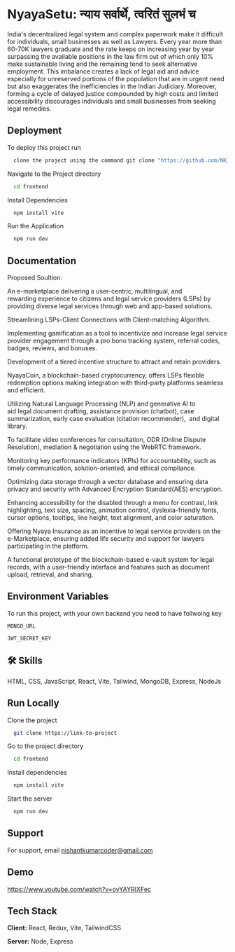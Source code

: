 
# NyayaSetu: न्याय सर्वार्थे, त्वरितं सुलभं च

India's decentralized legal system and complex paperwork make it difficult for individuals, small businesses as well as Lawyers. 
Every year more than 60-70K lawyers graduate and the rate keeps on increasing year by year surpassing the available positions in the law firm out of which only 10% make  sustainable living and the remaining tend to seek alternative employment.
This imbalance creates a lack of legal aid and advice especially for unreserved portions of the population that are in urgent need but also exaggerates the inefficiencies in the Indian Judiciary. 
Moreover, forming a cycle of delayed justice compounded by high costs and limited accessibility discourages individuals and small businesses from seeking legal remedies.



## Deployment

To deploy this project run

```bash
  clone the project using the command git clone "https://github.com/NK19Coder/Nyayasetu.git"
```
Navigate to the Project directory 

```bash
  cd frontend
```

Install Dependencies
```bash
  npm install vite
```

Run the Application 
```bash
  npm run dev
```

  
  



## Documentation


Proposed Soultion:

An e-marketplace delivering a user-centric, multilingual, and rewarding experience to citizens and legal service providers (LSPs) by providing diverse legal services through web and app-based solutions.  

Streamlining LSPs-Client Connections with Client-matching Algorithm.   

Implementing gamification as a tool to incentivize and increase legal service provider engagement through a pro bono tracking system, referral codes, badges, reviews, and bonuses.

Development of a tiered incentive structure to attract and retain providers.   

NyayaCoin, a blockchain-based cryptocurrency, offers LSPs flexible redemption options making integration with third-party platforms seamless and efficient.

Utilizing Natural Language Processing (NLP) and generative AI to aid legal document drafting, assistance provision (chatbot), case summarization, early case evaluation (citation recommender),   and digital library.     

To facilitate video conferences for consultation, ODR (Online Dispute Resolution), mediation & negotiation using the WebRTC framework.

Monitoring key performance indicators (KPIs) for accountability, such as timely communication, solution-oriented, and ethical compliance.          

Optimizing data storage through a vector database and ensuring data privacy and security with Advanced Encryption Standard(AES) encryption. 

Enhancing accessibility for the disabled through a menu for contrast, link highlighting, text size, spacing, animation control, dyslexia-friendly fonts, cursor options, tooltips, line height, text alignment, and color saturation.

Offering Nyaya Insurance as an incentive to legal service providers on the e-Marketplace, ensuring added life security and support for lawyers participating in the platform.

A functional prototype of the blockchain-based e-vault system for legal records, with a user-friendly interface and features such as document upload, retrieval, and sharing.


## Environment Variables

To run this project, with your own backend you need to have follwoing key 

`MONGO_URL`

`JWT_SECRET_KEY`

 
## 🛠 Skills
HTML, CSS, JavaScript, React, Vite, Tailwind, MongoDB, Express, NodeJs


    
## Run Locally

Clone the project

```bash
  git clone https://link-to-project
```

Go to the project directory

```bash
  cd frontend
```

Install dependencies

```bash
  npm install vite
```

Start the server

```bash
  npm run dev
```

 
## Support

For support, email nishantkumarcoder@gmail.com 





## Demo

https://www.youtube.com/watch?v=ovYAYRIXFec


## Tech Stack

**Client:** React, Redux, Vite, TailwindCSS

**Server:** Node, Express


